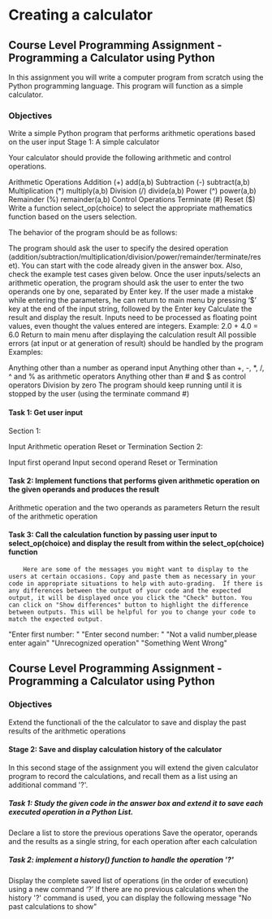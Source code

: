 # Creating a calculator

## Course Level Programming Assignment - Programming a Calculator using Python

In this assignment you will write a computer program from scratch using the Python programming language. This program will function as a simple calculator.

### Objectives

Write a simple Python program that performs arithmetic operations based on the user input
Stage 1: A simple calculator

Your calculator should provide the following arithmetic and control operations.

Arithmetic Operations
Addition (+)                 add(a,b)
Subtraction (-)             subtract(a,b)
Multiplication (*)         multiply(a,b)
Division (/)                  divide(a,b)
Power (^)                    power(a,b)
Remainder (%)            remainder(a,b)
Control Operations
Terminate (#)
Reset ($)
Write a function select_op(choice) to select the appropriate mathematics function based on the users selection.

The behavior of the program should be as follows:

The program should ask the user to specify the desired operation (addition/subtraction/multiplication/division/power/remainder/terminate/reset). You can start with the code already given in the answer box. Also, check the example test cases given below.
Once the user inputs/selects an arithmetic operation, the program should ask the user to enter the two operands one by one, separated by Enter key. If the user made a mistake while entering the parameters, he can return to main menu by pressing ‘$’ key at the end of the input string, followed by the Enter key
Calculate the result and display the result. Inputs need to be processed as floating point values, even thought the values entered are integers. Example: 2.0 + 4.0 = 6.0
Return to main menu after displaying the calculation result
All possible errors (at input or at generation of result) should be handled by the program
Examples: 

Anything other than a number as operand input
Anything other than +, -, *, /, ^ and % as arithmetic operators
Anything other than # and $ as control operators
Division by zero
The program should keep running until it is stopped by the user (using the terminate command #)


#### Task 1: Get user input 

Section 1: 

Input Arithmetic operation
Reset or Termination
Section 2: 

Input first operand
Input second operand
Reset or Termination

#### Task 2: Implement functions that performs given arithmetic operation on the given operands and produces the result

Arithmetic operation and the two operands as parameters
Return the result of the arithmetic operation

#### Task 3: Call the calculation function by passing user input to select_op(choice) and display the result from within the select_op(choice) function

        Here are some of the messages you might want to display to the users at certain occasions. Copy and paste them as necessary in your code in appropriate situations to help with auto-grading.  If there is any differences between the output of your code and the expected output, it will be displayed once you click the "Check" button. You can click on "Show differences" button to highlight the difference between outputs. This will be helpful for you to change your code to match the expected output.

"Enter first number: "
"Enter second number: "
"Not a valid number,please enter again"
"Unrecognized operation"
"Something Went Wrong"


## Course Level Programming Assignment - Programming a Calculator using Python


### Objectives

Extend the functionali of the the calculator to save and display the past results of the arithmetic operations

#### Stage 2: Save and display calculation history of the calculator

In this second stage of the assignment you will extend the given calculator program to record the calculations, and recall them as a list using an additional command '?'.

##### Task 1: Study the given code in the answer box and extend it to save each executed operation in a Python List. 

Declare a list to store the previous operations
Save the operator, operands and the results as a single string, for each operation after each calculation
##### Task 2: implement a history() function to handle the operation '?'

Display the complete saved list of operations (in the order of execution) using a new command ‘?’
If there are no previous calculations when the history '?' command is used, you can display the following message                                 "No past calculations to show"